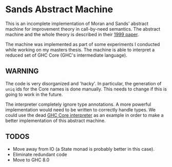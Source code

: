 # Sands Abstract  Machine

This is an incomplete implementation of Moran and Sands' abstract machine for
improvement theory in call-by-need semantics. The abstract machine and the
whole theory is described in their [1999
paper](http://dl.acm.org/citation.cfm?id=292547&dl=ACM&coll=DL&CFID=685253895&CFTOKEN=44765828).

The machine was implemented as part of some experiments I conducted while
working on my masters thesis. The machine is able to interpret a reduced set of
GHC Core (GHC's intermediate language).

## WARNING

The code is very disorganized and 'hacky'.
In particular, the generation of `uniq` ids for the Core names is done
manually. This needs to change if this is going to work in the future.

The interpreter completely ignore type annotations. A more powerful
implementation would need to be written to correctly handle types. We could use
the dead [GHC Core
interpreter](https://phabricator.haskell.org/rGHC6e93da5e0a775b2bfb9c9f2bd31a36cc828521cb)
as an example in order to make a better implementation of this abstract
machine.


## TODOS

* Move away from IO (a State monad is probably better in this case).
* Eliminate redundant code
* Move to GHC 8.0

